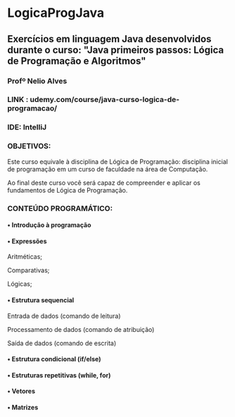 # LogicaProgJava
## Exercícios em linguagem Java desenvolvidos durante o curso: "Java primeiros passos: Lógica de Programação e Algoritmos"
### Profº Nelio Alves
### LINK : udemy.com/course/java-curso-logica-de-programacao/
### IDE: IntelliJ

### OBJETIVOS:

Este curso equivale à disciplina de Lógica de Programação: disciplina inicial de programação em um curso de faculdade na área de Computação.

Ao final deste curso você será capaz de compreender e aplicar os fundamentos de Lógica de Programação.


### CONTEÚDO PROGRAMÁTICO:


#### • Introdução à programação
  

#### • Expressões

  Aritméticas;

 Comparativas;

 Lógicas;


#### • Estrutura sequencial

 Entrada de dados (comando de leitura)

 Processamento de dados (comando de atribuição)

 Saída de dados (comando de escrita)


#### • Estrutura condicional (if/else)


#### • Estruturas repetitivas (while, for)


#### • Vetores


#### • Matrizes
  
